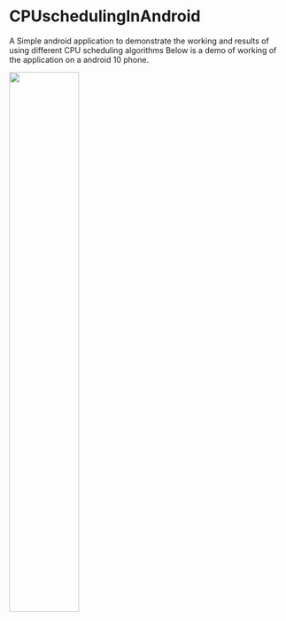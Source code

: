 # CPUschedulingInAndroid
A Simple android application to demonstrate the working and results of using different CPU scheduling algorithms 
Below is a demo of working of the application on a android 10 phone.

[<img src="https://img.youtube.com/vi/DAtwx9IUDzw/maxresdefault.jpg" width="50%">](https://www.youtube.com/watch?v=DAtwx9IUDzw)


